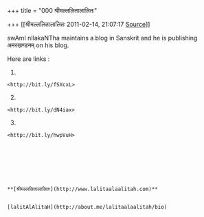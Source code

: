+++
title = "000 श्रीमल्ललितालालितः"

+++
[[श्रीमल्ललितालालितः	2011-02-14, 21:07:17 [Source](https://groups.google.com/g/samskrita/c/aDY1GIptVfc)]]



swAmI nIlakaNTha maintains a blog in Sanskrit and he is publishing अमरखण्डनम् on his blog.

Here are links :

1.  

    <http://bit.ly/fSXcxL>
    

    

    

2.  

    <http://bit.ly/dN4iax>
    

    

    

3.  

    <http://bit.ly/hwpVuH>
    

    

    

    

    **[श्रीमल्ललितालालितः](http://www.lalitaalaalitah.com)**
    

    [lalitAlAlitaH](http://about.me/lalitaalaalitah/bio)

    

    

    

      

    

